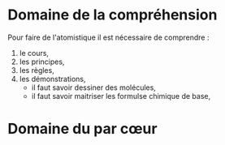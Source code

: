 
# Domaine de la compréhension

Pour faire de l'atomistique il est nécessaire de comprendre :

1) le cours,
2) les principes,
3) les règles,
4) les démonstrations,
	- il faut savoir dessiner des molécules,
	- il faut savoir maitriser les formulse chimique de base,

# Domaine du par cœur
